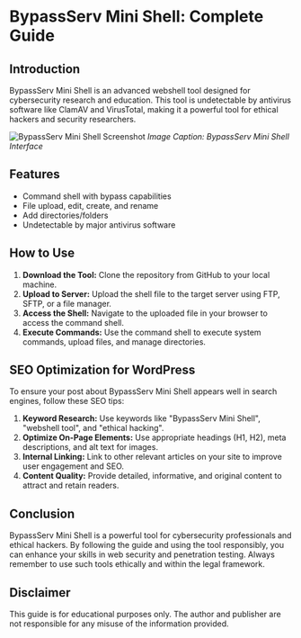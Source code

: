 # BypassServ Mini Shell: Complete Guide

## Introduction
BypassServ Mini Shell is an advanced webshell tool designed for cybersecurity research and education. This tool is undetectable by antivirus software like ClamAV and VirusTotal, making it a powerful tool for ethical hackers and security researchers.

![BypassServ Mini Shell Screenshot](https://r00t-shell.com/wp-content/uploads/2025/02/bypasserv.png)
*Image Caption: BypassServ Mini Shell Interface*

## Features
- Command shell with bypass capabilities
- File upload, edit, create, and rename
- Add directories/folders
- Undetectable by major antivirus software

## How to Use
1. **Download the Tool:** Clone the repository from GitHub to your local machine.
2. **Upload to Server:** Upload the shell file to the target server using FTP, SFTP, or a file manager.
3. **Access the Shell:** Navigate to the uploaded file in your browser to access the command shell.
4. **Execute Commands:** Use the command shell to execute system commands, upload files, and manage directories.


## SEO Optimization for WordPress
To ensure your post about BypassServ Mini Shell appears well in search engines, follow these SEO tips:
1. **Keyword Research:** Use keywords like "BypassServ Mini Shell", "webshell tool", and "ethical hacking".
2. **Optimize On-Page Elements:** Use appropriate headings (H1, H2), meta descriptions, and alt text for images.
3. **Internal Linking:** Link to other relevant articles on your site to improve user engagement and SEO.
4. **Content Quality:** Provide detailed, informative, and original content to attract and retain readers.


## Conclusion
BypassServ Mini Shell is a powerful tool for cybersecurity professionals and ethical hackers. By following the guide and using the tool responsibly, you can enhance your skills in web security and penetration testing. Always remember to use such tools ethically and within the legal framework.


## Disclaimer
This guide is for educational purposes only. The author and publisher are not responsible for any misuse of the information provided.
